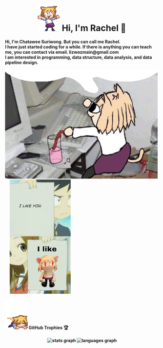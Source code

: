
<h1 align="center"> <img alt="Lizosy" src="gif/cute-neko3.gif"> Hi, I'm Rachel 🥞 </h1>


<p align="left"> 
<b>Hi,<b/> I'm Chatawee Suriwong. But you can call me Rachel.<br>I have just started coding for a while. If there is anything you can teach me, you can contact via email. lizwozmain@gmail.com<br>I am interested in programming, data structure, data analysis, and data pipeline design.</p>
<div align="left">
  <img alt="Lizosy"  width=500 src="gif/neco-arc-speech-bubble.gif">   
  <img width="12" />
  <img width=200 src="gif/87e1f869381fabc67813094221da74e7.jpg"  />

<h4 align="left"> <img alt="Lizosy" src="gif/neco-arc-anime.gif"> GitHub Trophies 🏆 </h4>

<div align="center">
  <img src="https://github-readme-stats.vercel.app/api?username=Lizosy&hide_title=false&hide_rank=false&show_icons=true&include_all_commits=true&count_private=true&disable_animations=false&theme=dracula&locale=en&hide_border=false&order=1" height="150" alt="stats graph"  />
  <img src="https://github-readme-stats.vercel.app/api/top-langs?username=Lizosy&locale=en&hide_title=false&layout=compact&card_width=320&langs_count=5&theme=dracula&hide_border=false&order=2" height="150" alt="languages graph"  />
</div>

